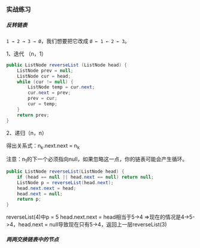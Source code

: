 ### 实战练习

##### 反转链表

 `1 → 2 → 3 → Ø`，我们想要把它改成 `Ø ← 1 ← 2 ← 3`。

1、迭代 （n，1）

```java
public ListNode reverseList (ListNode head) {
    ListNode prev = null;
    ListNode cur = head;
    while (cur != null) {
        ListNode temp = cur.next;
        cur.next = prev;
        prev = cur;
        cur = temp;
    }
    return prev;
}
```

2、递归（n，n）

得出关系式：n<sub>k</sub>.next.next = n<sub>k</sub>

注意：n<sub>1</sub>的下一个必须指向null，如果忽略这一点，你的链表可能会产生循环。

```java
public ListNode reverseList(ListNode head) {
    if (head == null || head.next == null) return null;
    ListNode p = reverseList(head.next);
    head.next.next = head;
    head.next = null;
    return p;
}
```

reverseList(4)中p = 5  head.next.next = head相当于5->4 =>现在的情况是4->5->4，head.next = null导致现在只有5->4，返回上一层reverseList(3)

##### 两两交换链表中的节点






































